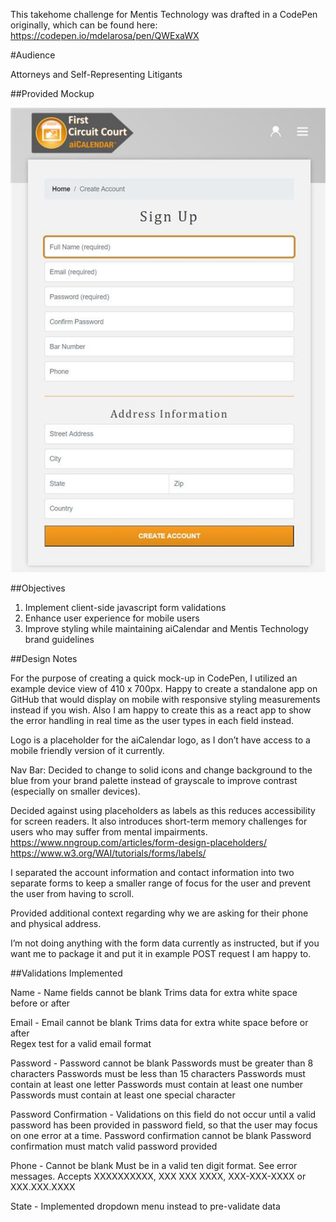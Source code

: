 This takehome challenge for Mentis Technology was drafted in a CodePen originally, which can be found here: https://codepen.io/mdelarosa/pen/QWExaWX

#Audience

Attorneys and Self-Representing Litigants

##Provided Mockup

![Mentis Signup Form](./signup.jpg)

##Objectives

1. Implement client-side javascript form validations
2. Enhance user experience for mobile users
3. Improve styling while maintaining aiCalendar and Mentis Technology brand guidelines

##Design Notes

For the purpose of creating a quick mock-up in CodePen, I utilized an example device view of 410 x 700px. Happy to create a standalone app on GitHub that would display on mobile with responsive styling measurements instead if you wish. Also I am happy to create this as a react app to show the error handling in real time as the user types in each field instead. 

Logo is a placeholder for the aiCalendar logo, as I don’t have access to a mobile friendly version of it currently. 

Nav Bar: Decided to change to solid icons and change background to the blue from your brand palette instead of grayscale to improve contrast (especially on smaller devices).

Decided against using placeholders as labels as this reduces accessibility for screen readers. It also introduces short-term memory challenges for users who may suffer from mental impairments. 
https://www.nngroup.com/articles/form-design-placeholders/
https://www.w3.org/WAI/tutorials/forms/labels/

I separated the account information and contact information into two separate forms to keep a smaller range of focus for the user and prevent the user from having to scroll.

Provided additional context regarding why we are asking for their phone and physical address. 

I’m not doing anything with the form data currently as instructed, but if you want me to package it and put it in example POST request I am happy to.

##Validations Implemented

Name - 
Name fields cannot be blank
Trims data for extra white space before or after

Email - 
Email cannot be blank
Trims data for extra white space before or after  
Regex test for a valid email format

Password -
Password cannot be blank
Passwords must be greater than 8 characters
Passwords must be less than 15 characters
Passwords must contain at least one letter
Passwords must contain at least one number
Passwords must contain at least one special character

Password Confirmation -
Validations on this field do not occur until a valid password has been provided in password field, so that the user may focus on one error at a time.
Password confirmation cannot be blank
Password confirmation must match valid password provided

Phone - 
Cannot be blank
Must be in a valid ten digit format. See error messages. Accepts XXXXXXXXXX, XXX XXX XXXX, XXX-XXX-XXXX or  XXX.XXX.XXXX 

State - Implemented dropdown menu instead to pre-validate data